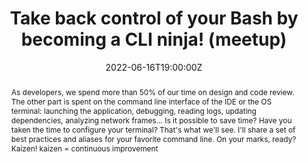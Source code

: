 ---
title: Take back control of your Bash by becoming a CLI ninja! (meetup)

event: Café DevOps
event_url: https://www.meetup.com/cafe-devops-lyon/events/286450995/

location: EPITECH
address:
  street: 2 Rue du Professeur Charles Appleton
  city: Lyon
  region: RA
  postcode: '69007'
  country: France

summary: The latest fashionable tools for your terminal
abstract: "As developers, we spend more than 50% of our time on design and code review. The other part is spent on the command line interface of the IDE or the OS terminal: launching the application, debugging, reading logs, updating dependencies, analyzing network frames... Is it possible to save time? Have you taken the time to configure your terminal? That's what we'll see. I'll share a set of best practices and aliases for your favorite command line.

On your marks, ready? Kaizen! kaizen = continuous improvement"

date: "2022-06-16T19:00:00Z"
date_end: "2022-06-16T20:30:00Z"
all_day: false

publishDate: "2022-06-14T00:00:00Z"

authors: [David Aparicio]
tags: [SRE, Quickie, TIA, CLI]

featured: false

image:
  caption: 'Image credit: [**Meetup**](https://www.meetup.com/cafe-devops-lyon/events/286450995/)'
  focal_point: Right

links:
- icon: comments
  icon_pack: fas
  name: Feedback
  url: https://s.42l.fr/cafedevlyon
url_code: ""
url_pdf: ""
url_slides: "talks/CafeDevOps2022_Cli.pdf"
url_video: ""

slides: ""
projects: []
---
